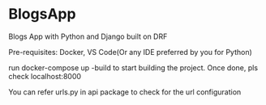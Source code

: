 # BlogsApp
Blogs App with Python and Django built on DRF

Pre-requisites: Docker, VS Code(Or any IDE preferred by you for Python)

run docker-compose up -build to start building the project. Once done, pls check localhost:8000

You can refer urls.py in api package to check for the url configuration
